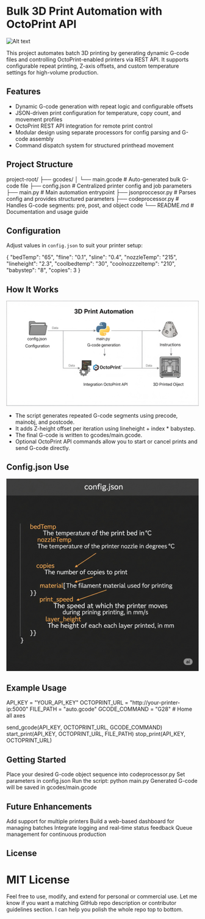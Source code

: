 # Bulk 3D Print Automation with OctoPrint API

![Alt text](https://raw.githubusercontent.com/RiteshF7/gcodeAutomation/refs/heads/main/bannerimage.png)

This project automates batch 3D printing by generating dynamic G-code files and controlling OctoPrint-enabled printers via REST API. It supports configurable repeat printing, Z-axis offsets, and custom temperature settings for high-volume production.

## Features

- Dynamic G-code generation with repeat logic and configurable offsets  
- JSON-driven print configuration for temperature, copy count, and movement profiles  
- OctoPrint REST API integration for remote print control  
- Modular design using separate processors for config parsing and G-code assembly  
- Command dispatch system for structured printhead movement

## Project Structure

project-root/
├── gcodes/
│   └── main.gcode               # Auto-generated bulk G-code file
├── config.json                  # Centralized printer config and job parameters
├── main.py                      # Main automation entrypoint
├── jsonproccesor.py             # Parses config and provides structured parameters
├── codeprocessor.py             # Handles G-code segments: pre, post, and object code
└── README.md                    # Documentation and usage guide


## Configuration

Adjust values in `config.json` to suit your printer setup:


{
  "bedTemp": "65",
  "fline": "0.1",
  "sline": "0.4",
  "nozzleTemp": "215",
  "lineheight": "2.3",
  "coolbedtemp": "30",
  "coolnozzzeltemp": "210",
  "babystep": "8",
  "copies": 3
}

## How It Works

![Alt text](https://raw.githubusercontent.com/RiteshF7/gcodeAutomation/refs/heads/main/imagetwo.png)

- The script generates repeated G-code segments using precode, mainobj, and postcode.
- It adds Z-height offset per iteration using lineheight + index * babystep.
- The final G-code is written to gcodes/main.gcode.
- Optional OctoPrint API commands allow you to start or cancel prints and send G-code directly.

## Config.json Use

![Alt text](https://raw.githubusercontent.com/RiteshF7/gcodeAutomation/refs/heads/main/imagethree.png)



## Example Usage

API_KEY = "YOUR_API_KEY"
OCTOPRINT_URL = "http://your-printer-ip:5000"
FILE_PATH = "auto.gcode"
GCODE_COMMAND = "G28"  # Home all axes

send_gcode(API_KEY, OCTOPRINT_URL, GCODE_COMMAND)
start_print(API_KEY, OCTOPRINT_URL, FILE_PATH)
stop_print(API_KEY, OCTOPRINT_URL)

## Getting Started

Place your desired G-code object sequence into codeprocessor.py
Set parameters in config.json
Run the script:
python main.py
Generated G-code will be saved in gcodes/main.gcode

## Future Enhancements

Add support for multiple printers
Build a web-based dashboard for managing batches
Integrate logging and real-time status feedback
Queue management for continuous production

## License
# MIT License

Feel free to use, modify, and extend for personal or commercial use.
Let me know if you want a matching GitHub repo description or contributor guidelines section. I can help you polish the whole repo top to bottom.
